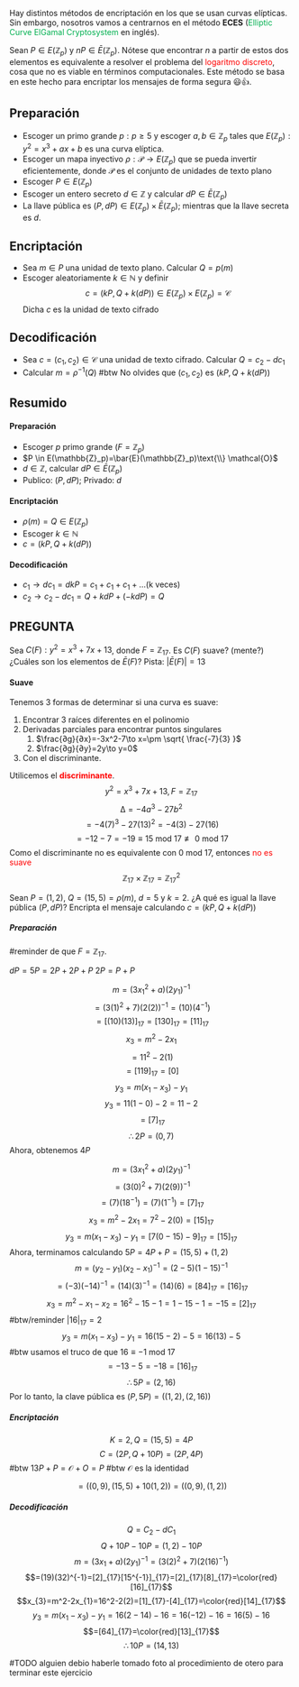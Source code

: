 Hay distintos métodos de encriptación en los que se usan curvas elípticas. Sin embargo, nosotros vamos a centrarnos en el método **ECES** (<span style="color:#00b050">Elliptic Curve ElGamal Cryptosystem</span> en inglés).

Sean $P \in E(\mathbb{Z}_p)$ y $nP \in \bar{E}(\mathbb{Z}_p)$. Nótese que encontrar $n$ a partir de estos dos elementos es equivalente a resolver el problema del <span style="color:#ff0000">logaritmo discreto</span>, cosa que no es viable en términos computacionales. Este método se basa en este hecho para encriptar los mensajes de forma segura 😃👍.

## Preparación

- Escoger un primo grande $p: p≥5$ y escoger $a,b\in \mathbb{Z}_p$ tales que $E(\mathbb{Z}_p):y^2=x^3+ax+b$ es una curva elíptica.
- Escoger un mapa inyectivo $\rho:\mathcal{P}\to E(\mathbb{Z}_p)$ que se pueda invertir eficientemente, donde $\mathcal{P}$ es el conjunto de unidades de texto plano
- Escoger $P \in E(\mathbb{Z}_p)$
- Escoger un entero secreto $d\in \mathbb{Z}$ y calcular $dP \in \bar{E}(\mathbb{Z}_p)$
- La llave pública es $(P,dP)\in E(\mathbb{Z}_p)\times \bar{E}(\mathbb{Z}_p)$; mientras que la llave secreta es $d$.

## Encriptación

- Sea $m\in P$ una unidad de texto plano. Calcular $Q=p(m)$
- Escoger aleatoriamente $k\in \mathbb{N}$ y definir 
$$c=(kP,Q+k(dP))\in E(\mathbb{Z}_p)\times E(\mathbb{Z}_p)=\mathcal{C}$$
Dicha $c$ es la unidad de texto cifrado

## Decodificación

- Sea $c=(c_{1},c_{2})\in\mathcal{C}$ una unidad de texto cifrado. Calcular $Q=c_{2}-dc_{1}$
- Calcular $m=\rho ^{-1}(Q)$
#btw No olvides que $(c_{1},c_{2})$ es $(kP,Q+k(dP))$

## Resumido

#### Preparación
- Escoger $p$ primo grande $(F=\mathbb{Z}_p)$
- $P \in E(\mathbb{Z}_p)=\bar{E}(\mathbb{Z}_p)\text{\\} \mathcal{O}$
- $d\in \mathbb{Z}$, calcular $dP \in \bar{E}(\mathbb{Z}_p)$
- Publico: $(P,dP)$; Privado: $d$

#### Encriptación
- $\rho(m)=Q\in E(\mathbb{Z}_p)$
- Escoger $k\in \mathbb{N}$
- $c=(kP,Q+k(dP))$

#### Decodificación
- $c_{1}\to dc_{1}=dkP=c_{1}+c_{1}+c_{1}+\dots \text{(k veces)}$
- $c_{2}\to c_{2}-dc_{1}=Q+kdP+(-kdP)=Q$

## PREGUNTA

Sea $C(F): y^2=x^3+7x+13$, donde $F=\mathbb{Z}_{17}$. Es $C(F)$ suave? (mente?) ¿Cuáles son los elementos de $\bar{E}(F)$? Pista: $|\bar{E}(F)|=13$
#### Suave

Tenemos 3 formas de determinar si una curva es suave:
1. Encontrar 3 raíces diferentes en el polinomio
2. Derivadas parciales para encontrar puntos singulares
	1. $\frac{∂g}{∂x}=-3x^2-7\to x=\pm \sqrt{ \frac{-7}{3} }$
	2. $\frac{∂g}{∂y}=2y\to y=0$
3. Con el discriminante.

Utilicemos el <span style="color:#ff0000"><b>discriminante</b></span>.
$$y^2=x^3+7x+13, F=\mathbb{Z}_{17}$$
$$∆=-4a^3-27b^2$$
$$= -4(7)^3-27(13)^2=-4(3)-27(16)$$
$$=-12-7=-19\equiv 15\text{ mod }17\not\equiv 0\text{ mod }17$$
Como el discriminante no es equivalente con $0\text{ mod }17$, entonces <span style="color:#ff0000">no es suave</span>
$$\mathbb{Z}_{17}\times \mathbb{Z}_{17}=\mathbb{Z}_{17}^2$$

Sean $P=(1,2)$, $Q=(15,5)=\rho(m)$, $d=5$ y $k=2$. ¿A qué es igual la llave pública $(P,dP)$? Encripta el mensaje calculando $c=(kP, Q+k(dP))$

##### Preparación

#reminder de que $F=\mathbb{Z}_{17}$.

$dP=5P=2P+2P+P$
$2P=P+P$

$$m=(3x_{1}^2+a)(2y_{1})^{-1}$$
$$=(3(1)^2+7)(2(2))^{-1}=(10)(4^{-1})$$
$$=[(10)(13)]_{17}=[130]_{17}=[11]_{17}$$
$$x_{3} = m^2-2x_{1}$$
$$= 11^2-2(1)$$
$$= [119]_{17}=[0]$$
$$y_{3}=m(x_{1}-x_{3})-y_{1}$$
$$y_{3}=11(1-0)-2=11-2$$
$$=[7]_{17}$$
$$\therefore 2P=(0,7)$$
Ahora, obtenemos $4P$

$$m=(3x_{1}^2+a)(2y_{1})^{-1}$$
$$=(3(0)^2+7)(2(9))^{-1}$$
$$=(7)(18^{-1})=(7)(1^{-1})=[7]_{17}$$
$$x_{3}=m^2-2x_{1}=7^2-2(0)=[15]_{17}$$
$$y_{3}=m(x_{1}-x_{3})-y_{1}=[7(0-15)-9]_{17}=[15]_{17}$$
Ahora, terminamos calculando $5P=4P+P=(15,5)+(1,2)$
$$m=(y_{2}-y_{1})(x_{2}-x_{1})^{-1}=(2-5)(1-15)^{-1}$$
$$=(-3)(-14)^{-1}=(14)(3)^{-1}=(14)(6)=[84]_{17}=[16]_{17}$$
$$x_{3}=m^2-x_{1}-x_{2}=16^2-15-1=1-15-1=-15=[2]_{17}$$
#btw/reminder $|16|_{17}=2$
$$y_{3}=m(x_{1}-x_{3})-y_{1}=16(15-2)-5=16(13)-5$$
#btw usamos el truco de que $16\equiv-1\text{ mod }17$
$$=-13-5=-18=[16]_{17}$$
$$\therefore 5P=(2,16)$$
Por lo tanto, la clave pública es $(P,5P)=((1,2),(2,16))$

##### Encriptación

$$K=2, Q=(15,5)=4P$$
$$C=(2P,Q+10P)=(2P,4P)$$
#btw $13P+P=\mathcal{O}+O=P$
#btw $\mathcal{O}$ es la identidad

$$=((0,9),(15,5)+10(1,2))=((0,9),(1,2))$$

##### Decodificación

$$Q=C_{2}-dC_{1}$$
$$Q+10P-10P=(1,2)-10P$$
$$m=(3x_{1}+a)(2y_{1})^{-1}=(3(2)^2+7)(2(16)^{-1})$$
$$=(19)(32)^{-1}=[2]_{17}[15^{-1}]_{17}=[2]_{17}[8]_{17}=\color{red}[16]_{17}$$
$$x_{3}=m^2-2x_{1}=16^2-2(2)=[1]_{17}-[4]_{17}=\color{red}[14]_{17}$$
$$y_{3}=m(x_{1}-x_{3})-y_{1}=16(2-14)-16=16(-12)-16=16(5)-16$$
$$=[64]_{17}=\color{red}[13]_{17}$$
$$\therefore 10P=(14,13)$$

#TODO alguien debio haberle tomado foto al procedimiento de otero para terminar este ejercicio